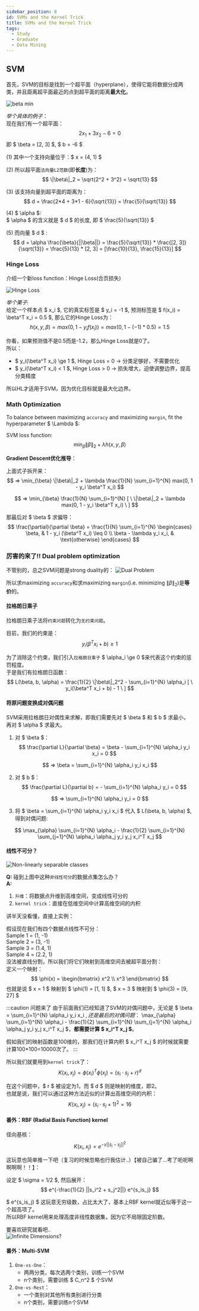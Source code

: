 ```yaml
---
sidebar_position: 8
id: SVMs and the Kernel Trick
title: SVMs and the Kernel Trick
tags:
  - Study
  - Graduate
  - Data Mining
---
```


## SVM

首先，SVM的目标是找到一个超平面（hyperplane），使得它能将数据分成两类，并且距离超平面最近的点到超平面的距离**最大化**。

![beta min](https://jcqn.oss-cn-beijing.aliyuncs.com/img_blog/514DM/514DM_12.png)

_举个具体的例子_：  
现在我们有一个超平面：
$$
2x_1 + 3x_2 - 6 = 0
$$
即 $ \beta = [2, 3] $, $ b = -6 $

(1) 其中一个支持向量位于：$ x = (4, 1) $

(2) 所以超平面`法向量L2范数`(即**长度**)为：
$$
\|\beta\|_2 = \sqrt{2^2 + 3^2} = \sqrt{13}
$$

(3) 该支持向量到超平面的距离为：
$$
d = \frac{2*4 + 3*1 - 6}{\sqrt{13}} = \frac{5}{\sqrt{13}}
$$

(4) $ \alpha $:  
$ \alpha $ 的含义就是 $ d $ 的长度, 即 $ \frac{5}{\sqrt{13}} $

(5) 而向量 $ d $ :
$$
d = \alpha \frac{\beta}{||\beta||} = \frac{5}{\sqrt{13}} * \frac{[2, 3]}{\sqrt{13}} = \frac{5}{13} * [2, 3] = [\frac{10}{13}, \frac{15}{13}]
$$


### Hinge Loss

介绍一个新loss function：Hinge Loss(合页损失)

![Hinge Loss](https://jcqn.oss-cn-beijing.aliyuncs.com/img_blog/514DM/514DM_13.png)

_举个栗子_:  
给定一个样本点 $ x_i $, 它的真实标签是 $ y_i = -1 $, 预测标签是 $ f(x_i) = \beta^T x_i = 0.5 $, 那么它的Hinge Loss为：
$$
h(x, y, \beta) = max(0, 1 - y_i f(x_i)) = max(0, 1 - (-1) * 0.5) = 1.5
$$

你看，如果预测值不是0.5而是-1.2，那么Hinge Loss就是0了。  
所以：  
- $ y_i(\beta^T x_i) \ge 1 $, Hinge Loss = 0 -> 分类足够好，不需要优化
- $ y_i(\beta^T x_i) < 1 $, Hinge Loss > 0 -> 损失增大，迫使调整边界，提高分类精度  

所以HL才适用于SVM，因为优化目标就是最大化边界。

### Math Optimization

To balance between maximizing `accuracy` and maximizing `margin`, fit the hyperparameter $ \Lambda $:

SVM loss function:
$$
\min_{\beta} \|\beta\|_2 + \lambda h(x, y, \beta)
$$

**Gradient Descent优化推导**：  

上面式子拆开来：
$$
=> \min_{\beta} \|\beta\|_2 + \lambda \frac{1}{N} \sum_{i=1}^{N} max(0, 1 - y_i \beta^T x_i)
$$

$$
=> \min_{\beta} \frac{1}{N} \sum_{i=1}^{N} [ \ \|\beta\|_2 + \lambda max(0, 1 - y_i \beta^T x_i) \ ]
$$

那最后对 $ \beta $ 求偏导：
$$
\frac{\partial}{\partial \beta} = \frac{1}{N} \sum_{i=1}^{N} 
\begin{cases} 
\beta, & 1 - y_i (\beta^T x_i) \leq 0 \\ 
\beta - \lambda y_i x_i, & \text{otherwise}
\end{cases}
$$


### 厉害的来了!! Dual problem optimization

不管别的，总之SVM问题是strong duality的：
![Dual Problem](https://jcqn.oss-cn-beijing.aliyuncs.com/img_blog/514DM/514DM_14.png)

所以求maximizing `accuracy`和求maximizing `margin`(i.e. minimizing $\|\beta\|_2$)是**等价**的。

#### 拉格朗日乘子

拉格朗日乘子法将`约束问题`转化为`无约束问题`。

目前，我们的约束是：
$$
y_i(\beta^T x_i + b) \ge 1
$$

为了消除这个约束，我们引入`拉格朗日乘子` $ \alpha_i \ge 0 $来代表这个约束的惩罚程度。  
于是我们有拉格朗日函数：
$$
L(\beta, b, \alpha) = \frac{1}{2} \|\beta\|_2^2 - \sum_{i=1}^{N} \alpha_i [ \ y_i(\beta^T x_i + b) - 1 \ ]
$$  


#### 将原问题变换成对偶问题

SVM采用拉格朗日对偶性来求解，即我们需要先对 $ \beta $ 和 $ b $ 求最小，再对 $ \alpha $ 求最大。

1. 对 $ \beta $：
$$
\frac{\partial L}{\partial \beta} = \beta - \sum_{i=1}^{N} \alpha_i y_i x_i = 0
$$

$$
=> \beta = \sum_{i=1}^{N} \alpha_i y_i x_i
$$

2. 对 $ b $：
$$
\frac{\partial L}{\partial b} = - \sum_{i=1}^{N} \alpha_i y_i = 0
$$

$$
=> \sum_{i=1}^{N} \alpha_i y_i = 0
$$

3. 将 $ \beta = \sum_{i=1}^{N} \alpha_i y_i x_i $ 代入 $ L(\beta, b, \alpha) $, 得到对偶问题:

$$
\max_{\alpha} \sum_{i=1}^{N} \alpha_i - \frac{1}{2} \sum_{i=1}^{N} \sum_{j=1}^{N} \alpha_i \alpha_j y_i y_j x_i^T x_j
$$

#### 线性不可分？

![Non-linearly separable classes](https://jcqn.oss-cn-beijing.aliyuncs.com/img_blog/514DM/514DM_15.png)

**Q:** 碰到上图中这种`非线性可分`的数据点集怎么办？  
**A:**
1. `升维`：将数据点升维到高维空间，变成线性可分的
2. `kernel trick`：直接在低维空间中计算高维空间的内积

讲半天没看懂，直接上实例：

假设现在我们有四个数据点线性不可分：  
Sample 1 = (1, -1)  
Sample 2 = (3, -1)  
Sample 3 = (1.4, 1)  
Sample 4 = (2.2, 1)  
没法被直线分割，所以我们将它们映射到高维空间去被超平面分割：  
定义一个映射：
$$
\phi(x) = \begin{bmatrix} x^2 \\ x^3 \end{bmatrix}
$$
也就是说 $ x = 1 $ 映射到 $ \phi(1) = [1, 1] $, $ x = 3 $ 映射到 $ \phi(3) = [9, 27] $

:::caution 问题来了
由于前面我们已经知道了SVM的对偶问题中，无论是 $ \beta = \sum_{i=1}^{N} \alpha_i y_i x_i $, 还是最后的对偶问题：$ \max_{\alpha} \sum_{i=1}^{N} \alpha_i - \frac{1}{2} \sum_{i=1}^{N} \sum_{j=1}^{N} \alpha_i \alpha_j y_i y_j x_i^T x_j $，**都需要计算 $ x_i^T x_j $**。

假如我们的映射函数是100维的，那我们在计算内积 $ x_i^T x_j $ 的时候就需要计算100*100=10000次了。
:::

所以我们就要用到`kernel trick`了：
$$
K(x_i, x_j) = \phi(x_i)^T \phi(x_j) = (s_i \cdot s_j + r)^d
$$

在这个问题中，$ r $ 被设定为1，而 $ d $ 则是映射的维度，即2。  
也就是说，我们可以通过这种方法近似的计算出高维空间的内积：
$$
K(x_i, x_j) = (s_i \cdot s_j + 1)^2 = 16
$$

#### 番外：RBF (Radial Basis Function) kernel

径向基核：
$$
K(x_i, x_j) = e^{-\gamma ||s_i - s_j||^2}
$$

这玩意也简单推一下吧（复习的时候忽略也行我估计..）【被自己骗了...考了呃呃啊啊啊啊！！】：

设定 $ \sigma = 1/2 $, 然后展开：
$$
e^{-\frac{1}{2} ||s_i^2 + s_j^2||} e^{s_is_j}
$$


$ e^{s_is_j} $ 这玩意无穷级数，占比太大了，基本上RBF kernel就近似等于这一个超高项了。  
所以RBF kernel用来处理高度非线性数据集，因为它不局限固定阶数。

要喜欢研究就看吧..  
![Infinite Dimensions?](https://jcqn.oss-cn-beijing.aliyuncs.com/img_blog/514DM/514DM_28.png)


#### 番外：Multi-SVM

1. `One-vs-One`：  
    - 两两分类，每次选两个类别，训练一个SVM
    - n个类别，需要训练 $ C_n^2 $ 个SVM
2. `One-vs-Rest`：  
    - 一个类别对其他所有类别进行分类
    - n个类别，需要训练n个SVM
